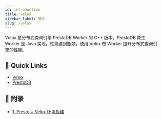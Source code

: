 ```yaml
---
id: introduction
title: Velox
sidebar_label: 简介
slug: /velox
---
```


Volox 是分布式查询引擎 PrestoDB Worker 的 C++ 版本，PrestoDB 原生 Worker 是 Java 实现，性能遇到瓶颈，使用 Volox 做 Worker 提升分布式查询引擎的性能。

## 🚀 Quick Links
- [Velox](https://github.com/facebookincubator/velox)
- [PrestoDB](https://github.com/prestodb/presto)

## 🍎 附录

* [1. Presto + Velox 环境搭建](https://zhuanlan.zhihu.com/p/614285711)